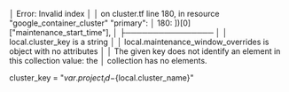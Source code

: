 
│ Error: Invalid index
│ 
│   on cluster.tf line 180, in resource "google_container_cluster" "primary":
│  180:         ])[0]["maintenance_start_time"],
│     ├────────────────
│     │ local.cluster_key is a string
│     │ local.maintenance_window_overrides is object with no attributes
│ 
│ The given key does not identify an element in this collection value: the
│ collection has no elements.


  cluster_key                             = "${var.project_id}-${local.cluster_name}"